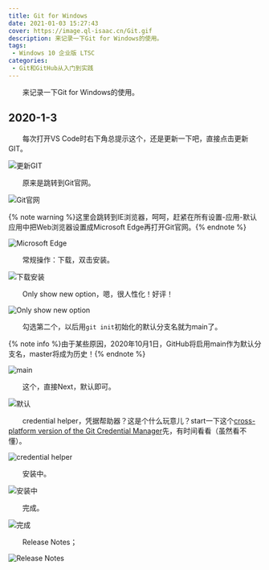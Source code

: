 ```yaml
---
title: Git for Windows
date: 2021-01-03 15:27:43
cover: https://image.ql-isaac.cn/Git.gif
description: 来记录一下Git for Windows的使用。
tags:
 - Windows 10 企业版 LTSC
categories: 
 - Git和GitHub从入门到实践
---
```


　　来记录一下Git for Windows的使用。

## 2020-1-3

　　每次打开VS Code时右下角总提示这个，还是更新一下吧，直接点击更新GIT。

![更新GIT](https://image.ql-isaac.cn/Git-for-Windows/更新GIT.png)

　　原来是跳转到Git官网。

![Git官网](https://image.ql-isaac.cn/Git-for-Windows/Git官网.png)

{% note warning %}这里会跳转到IE浏览器，呵呵，赶紧在所有设置-应用-默认应用中把Web浏览器设置成Microsoft Edge再打开Git官网。{% endnote %}

![Microsoft Edge](https://image.ql-isaac.cn/Git-for-Windows/Microsoft-Edge.png)

　　常规操作：下载，双击安装。

![下载安装](https://image.ql-isaac.cn/Git-for-Windows/下载安装.png)

　　Only show new option，嗯，很人性化！好评！

![Only show new option](https://image.ql-isaac.cn/Git-for-Windows/Only-show-new-option.png)

　　勾选第二个，以后用`git init`初始化的默认分支名就为main了。

{% note info %}由于某些原因，2020年10月1日，GitHub将启用main作为默认分支名，master将成为历史！{% endnote %}

![main](https://image.ql-isaac.cn/Git-for-Windows/main.png)

　　这个，直接Next，默认即可。

![默认](https://image.ql-isaac.cn/Git-for-Windows/默认.png)

　　credential helper，凭据帮助器？这是个什么玩意儿？start一下这个[cross-platform version of the Git Credential Manager](https://github.com/microsoft/Git-Credential-Manager-Core)先，有时间看看（虽然看不懂）。

![credential helper](https://image.ql-isaac.cn/Git-for-Windows/credential-helper.png)

　　安装中。

![安装中](https://image.ql-isaac.cn/Git-for-Windows/安装中.png)

　　完成。

![完成](https://image.ql-isaac.cn/Git-for-Windows/完成.png)

　　Release Notes；

![Release Notes](https://image.ql-isaac.cn/Git-for-Windows/Release-Notes.png)